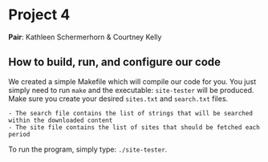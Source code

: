 Project 4
=========

**Pair**: Kathleen Schermerhorn & Courtney Kelly

How to build, run, and configure our code
-----------------------------------------
We created a simple Makefile which will compile our code for you. You just simply need to run `make` and the executable: `site-tester` will be produced. Make sure you create your desired `sites.txt` and `search.txt` files. 

	- The search file contains the list of strings that will be searched within the downloaded content
	- The site file contains the list of sites that should be fetched each period

To run the program, simply type: `./site-tester`.